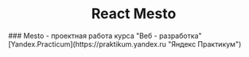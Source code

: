 <h1 align="center"> React Mesto </h1>
 ### Mesto - проектная работа курса "Веб - разработка" [Yandex.Practicum](https://praktikum.yandex.ru "Яндекс Практикум")
